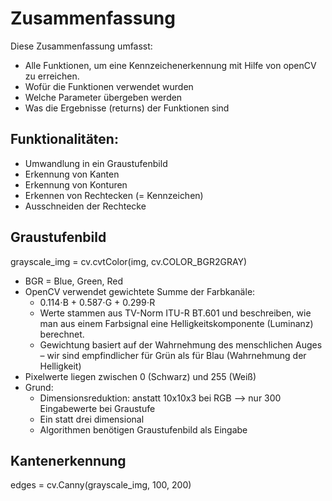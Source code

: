 # Zusammenfassung
Diese Zusammenfassung umfasst:
- Alle Funktionen, um eine Kennzeichenerkennung mit Hilfe von openCV zu erreichen.
- Wofür die Funktionen verwendet wurden
- Welche Parameter übergeben werden
- Was die Ergebnisse (returns) der Funktionen sind

## Funktionalitäten:
- Umwandlung in ein Graustufenbild
- Erkennung von Kanten
- Erkennung von Konturen
- Erkennen von Rechtecken (= Kennzeichen)
- Ausschneiden der Rechtecke

## Graustufenbild
grayscale_img = cv.cvtColor(img, cv.COLOR_BGR2GRAY)

- BGR = Blue, Green, Red
- OpenCV verwendet gewichtete Summe der Farbkanäle:
    - 0.114⋅B + 0.587⋅G + 0.299⋅R
    - Werte stammen aus TV-Norm ITU-R BT.601 und beschreiben, wie man aus einem Farbsignal eine Helligkeitskomponente (Luminanz) berechnet.
    - Gewichtung basiert auf der Wahrnehmung des menschlichen Auges – wir sind empfindlicher für Grün als für Blau (Wahrnehmung der Helligkeit)
- Pixelwerte liegen zwischen 0 (Schwarz) und 255 (Weiß)
- Grund:
    - Dimensionsreduktion: anstatt 10x10x3 bei RGB --> nur 300 Eingabewerte bei Graustufe
    - Ein statt drei dimensional
    - Algorithmen benötigen Graustufenbild als Eingabe

## Kantenerkennung
edges = cv.Canny(grayscale_img, 100, 200)

